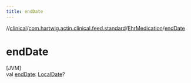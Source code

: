 ```yaml
---
title: endDate
---
```

//[clinical](../../../index.html)/[com.hartwig.actin.clinical.feed.standard](../index.html)/[EhrMedication](index.html)/[endDate](end-date.html)



# endDate



[JVM]\
val [endDate](end-date.html): [LocalDate](https://docs.oracle.com/javase/8/docs/api/java/time/LocalDate.html)?




